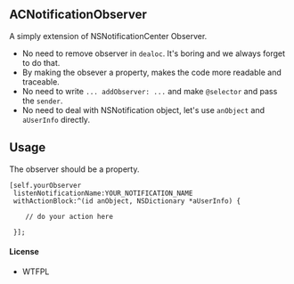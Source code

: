 ## ACNotificationObserver


A simply extension of NSNotificationCenter Observer.

- No need to remove observer in `dealoc`. It's boring and we always forget to do that. 
- By making the obsever a property, makes the code more readable and traceable.
- No need to write `... addObserver: ...` and make `@selector` and pass the `sender`.
- No need to deal with NSNotification object, let's use `anObject` and `aUserInfo` directly.
    
## Usage

The observer should be a property.

```objc
[self.yourObserver
 listenNotificationName:YOUR_NOTIFICATION_NAME
 withActionBlock:^(id anObject, NSDictionary *aUserInfo) {

    // do your action here
         
 }];
```


#### License

* WTFPL 
